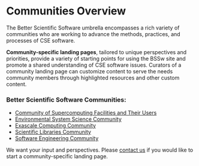 # Communities Overview

The Better Scientific Software umbrella encompasses a rich variety of communities who are working to advance the methods, practices, and processes of CSE software.  

**Community-specific landing pages**, tailored to unique perspectives and priorities, provide a variety of starting points for using the BSSw site and promote a shared understanding of CSE software issues.  Curators of a community landing page can customize content to serve the needs community members through highlighted resources and other custom content.

### Better Scientific Software Communities:
- [Community of Supercomputing Facilities and Their Users](Communities/SupercomputerFacilities.md)
- [Environmental System Science Community](Communities/EnvironmentalSystemScience.md)
- [Exascale Computing Community](Communities/ExascaleComputing.md)
- [Scientific Libraries Community](Communities/ScientificLibraries.md)
- [Software Engineering Community](Communities/SoftwareEngineering.md)

We want your input and perspectives.  Please [contact us](Contact.md) if you would like to start a community-specific landing page.
